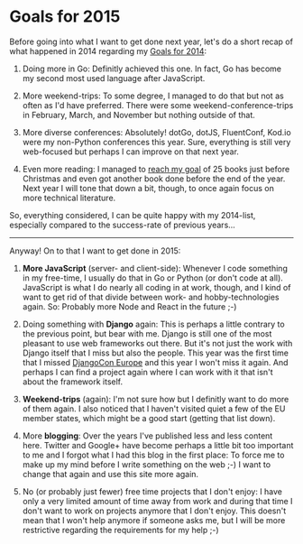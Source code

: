 # Goals for 2015

Before going into what I want to get done next year, let's do a short recap of
what happened in 2014 regarding my [Goals for 2014][1]:

1. Doing more in Go: Definitly achieved this one. In fact, Go has become my
   second most used language after JavaScript.

2. More weekend-trips: To some degree, I managed to do that but not as often as
   I'd have preferred. There were some weekend-conference-trips in February,
   March, and November but nothing outside of that.
   
3. More diverse conferences: Absolutely! dotGo, dotJS, FluentConf, Kod.io were
   my non-Python conferences this year. Sure, everything is still very
   web-focused but perhaps I can improve on that next year.
   
4. Even more reading: I managed to [reach my goal][2] of 25 books just before
   Christmas and even got another book done before the end of the year. Next
   year I will tone that down a bit, though, to once again focus on more
   technical literature.

So, everything considered, I can be quite happy with my 2014-list, especially
compared to the success-rate of previous years...

--------------------

Anyway! On to that I want to get done in 2015:

1. **More JavaScript** (server- and client-side): Whenever I code something in
   my free-time, I usually do that in Go or Python (or don't code at
   all). JavaScript is what I do nearly all coding in at work, though, and I
   kind of want to get rid of that divide between work- and hobby-technologies
   again. So: Probably more Node and React in the future ;-)
  
2. Doing something with **Django** again: This is perhaps a little contrary to
   the previous point, but bear with me. Django is still one of the most
   pleasant to use web frameworks out there. But it's not just the work with
   Django itself that I miss but also the people. This year was the first time
   that I missed [DjangoCon Europe][3] and this year I won't miss it again. And
   perhaps I can find a project again where I can work with it that isn't about
   the framework itself.
  
3. **Weekend-trips** (again): I'm not sure how but I definitly want to do more of
   them again. I also noticed that I haven't visited quiet a few of the EU
   member states, which might be a good start (getting that list down).
  
4. More **blogging**: Over the years I've published less and less content
   here. Twitter and Google+ have become perhaps a little bit too important to
   me and I forgot what I had this blog in the first place: To force me to make
   up my mind before I write something on the web ;-) I want to change that
   again and use this site more again.
   
5. No (or probably just fewer) free time projects that I don't enjoy: I have
   only a very limited amount of time away from work and during that time I
   don't want to work on projects anymore that I don't enjoy. This doesn't mean
   that I won't help anymore if someone asks me, but I will be more restrictive
   regarding the requirements for my help ;-)

[1]: http://zerokspot.com/weblog/2014/01/01/goals-for-2014/
[2]: http://zerokspot.com/weblog/2014/12/20/reading-challenge-2015/
[3]: http://2014.djangocon.eu/



